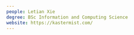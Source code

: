 ```yaml
---
people: Letian Xie
degree: BSc Information and Computing Science
website: https://kastermist.com/
---
```

